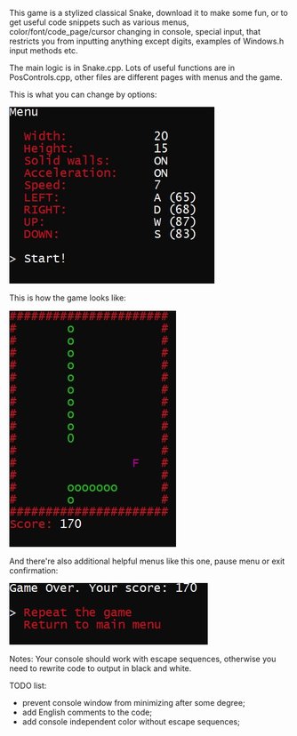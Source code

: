 This game is a stylized classical Snake, download it to make some fun, or to get useful code snippets such as various menus, color/font/code_page/cursor changing in console, special input, that restricts you from inputting anything except digits, examples of Windows.h input methods etc. 

The main logic is in Snake.cpp. Lots of useful functions are in PosControls.cpp, other files are different pages with menus and the game.

This is what you can change by options:

![mainmenu](./Menu.jpg)

This is how the game looks like:

![gameitself](/Game.jpg)

And there're also additional helpful menus like this one, pause menu or exit confirmation:

![gameovermenu](/Over.jpg)

Notes:
Your console should work with escape sequences, otherwise you need to rewrite code to output in black and white.

TODO list:
* prevent console window from minimizing after some degree;
* add English comments to the code;
* add console independent color without escape sequences;


